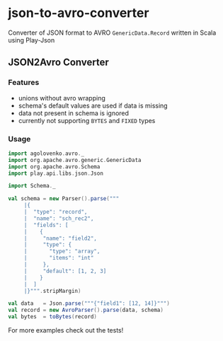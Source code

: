 # json-to-avro-converter
Converter of JSON format to AVRO `GenericData.Record` written in Scala using Play-Json

## JSON2Avro Converter

### Features

* unions without avro wrapping
* schema's default values are used if data is missing
* data not present in schema is ignored
* currently not supporting `BYTES` and `FIXED` types 

### Usage

```scala
import agolovenko.avro._
import org.apache.avro.generic.GenericData
import org.apache.avro.Schema
import play.api.libs.json.Json

import Schema._

val schema = new Parser().parse("""
     |{
     |  "type": "record",
     |  "name": "sch_rec2",
     |  "fields": [
     |    {
     |     "name": "field2", 
     |     "type": {
     |       "type": "array",
     |       "items": "int"
     |     },
     |     "default": [1, 2, 3]
     |    }
     |  ]
     |}""".stripMargin)

val data   = Json.parse("""{"field1": [12, 14]}""")
val record = new AvroParser().parse(data, schema)
val bytes  = toBytes(record)
```
For more examples check out the tests!